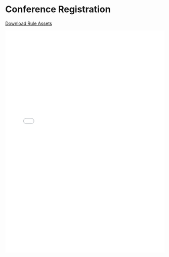 # Conference Registration

[Download Rule Assets](https://github.com/corticon/templates/blob/main/Dynamic-Form-Templates/Conference-Registration/Rule%20Assets.zip)

<iframe width="100%" height="700" src="//jsfiddle.net/salmelinovitz/qekvb9rw/3/embedded/result/" allowfullscreen="allowfullscreen" allowpaymentrequest frameborder="0"></iframe>